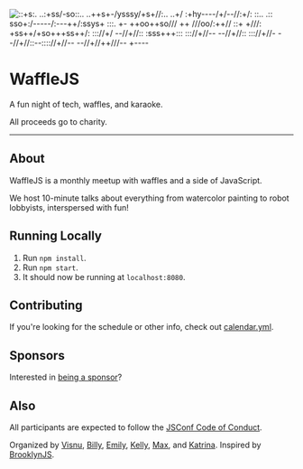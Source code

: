 ![
                 ::+s:.
             ..:+ss/-so::..
         ..++s+-/ysssy/+s+//:..
     ..+/ :+hy----/+/--//:+/:  ::..
  .::  sso+:/-----/:---++/:ssys+  :::.
 +-   ++oo++so/// ++ ///oo/:++//    ::+
 +///:    +ss++/+so+++ss++/:    ::://+/
 --//+//::    :sss+++:::    ::://+//--
     --//+//::           ::://+//-
         --//+//::--:::://+//--
             --//+//++///--
                 +----
](/images/doi-logo.svg)

WaffleJS
========

A fun night of tech, waffles, and karaoke.

All proceeds go to charity.

* * *

About
-----
WaffleJS is a monthly meetup with waffles and a side of JavaScript.

We host 10-minute talks about everything from watercolor painting to
robot lobbyists, interspersed with fun!

Running Locally
------------
1. Run `npm install`.
2. Run `npm start`.
3. It should now be running at `localhost:8080`.

Contributing
------------
If you're looking for the schedule or other info, check out [calendar.yml](models/calendar.yml).

Sponsors
--------
Interested in [being a sponsor](https://wafflejs.com/sponsorship)?

Also
----
All participants are expected to follow the [JSConf Code of Conduct][1].

Organized by [Visnu][@visnup], [Billy][@billyroh],
[Emily][@nexxylove], [Kelly][@kng], [Max][@chromakode], and [Katrina][@kuychaco]. Inspired by [BrooklynJS][2].

[1]: http://jsconf.com/codeofconduct.html
[2]: http://brooklynjs.com

[@visnup]: https://twitter.com/visnup
[@billyroh]: https://twitter.com/billyroh
[@nexxylove]: https://twitter.com/nexxylove
[@kng]: https://twitter.com/kng
[@chromakode]: https://twitter.com/chromakode
[@kuychaco]: https://twitter.com/kuychaco
